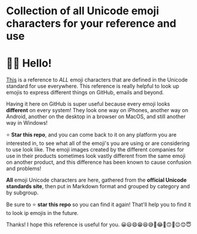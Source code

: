 # Collection of all Unicode emoji characters for your reference and use

# 👋🏻 Hello!

[This](All-official-Unicode-emoji-characters-grouped-by-category.md) is a reference to *ALL* emoji characters that are defined in the Unicode standard for use everywhere. This reference is really helpful to look up emojis to express different things on GitHub, emails and beyond. 

Having it here on GitHub is super useful because every emoji looks **different** on every system! They look one way on iPhones, another way on Android, another on the desktop in a browser on MacOS, and still another way in Windows!

⭐ **Star this repo**, and you can come back to it on any platform you are interested in, to see what all of the emoji's you are using or are considering to use look like. The emoji images created by the different companies for use in their products sometimes look vastly different from the same emoji on another product, and this difference has been known to cause confusion and problems!

**All** emoji Unicode characters are here, gathered from the **official Unicode standards site**, then put in Markdown format and grouped by category and by subgroup.
<!-- [official Unicode standards site](https://www.unicode.org/emoji/charts/full-emoji-list.html) -->

Be sure to ⭐ **star this repo** so you can find it again! That'll help you to find it to look ip emojis in the future.

Thanks! I hope this reference is useful for you.
😀😃😄😁😆😅🤣😂🙂🙃🫠😉😊😇
